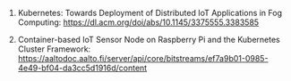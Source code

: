 1. Kubernetes: Towards Deployment of Distributed IoT Applications in Fog Computing: https://dl.acm.org/doi/abs/10.1145/3375555.3383585

2. Container-based IoT Sensor Node on Raspberry Pi
and the Kubernetes Cluster Framework: https://aaltodoc.aalto.fi/server/api/core/bitstreams/ef7a9b01-0985-4e49-bf04-da3cc5d1916d/content